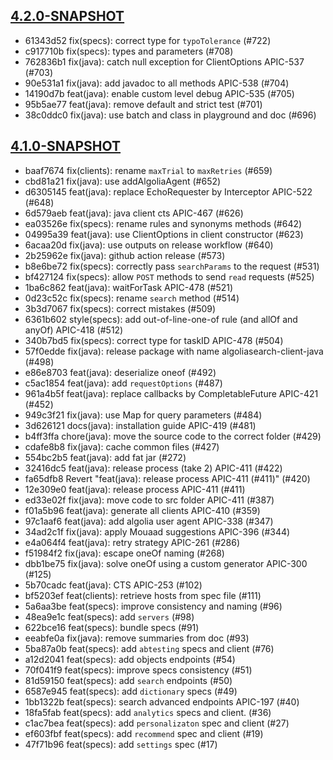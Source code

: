 ## [4.2.0-SNAPSHOT](https://github.com/algolia/algoliasearch-client-java-2/compare/4.1.0-SNAPSHOT...4.2.0-SNAPSHOT)

- 61343d52 fix(specs): correct type for `typoTolerance` (#722)
- c917710b fix(specs): types and parameters (#708)
- 762836b1 fix(java): catch null exception for ClientOptions APIC-537 (#703)
- 90e531a1 fix(java): add javadoc to all methods APIC-538 (#704)
- 14190d7b feat(java): enable custom level debug APIC-535 (#705)
- 95b5ae77 feat(java): remove default and strict test (#701)
- 38c0ddc0 fix(java): use batch and class in playground and doc (#696)

## [4.1.0-SNAPSHOT](https://github.com/algolia/algoliasearch-client-java-2/compare/4.0.0-SNAPSHOT...4.1.0-SNAPSHOT)

- baaf7674 fix(clients): rename `maxTrial` to `maxRetries` (#659)
- cbd81a21 fix(java): use addAlgoliaAgent (#652)
- d6305145 feat(java): replace EchoRequester by Interceptor APIC-522 (#648)
- 6d579aeb feat(java): java client cts APIC-467 (#626)
- ea03526e fix(specs): rename rules and synonyms methods (#642)
- 04995a39 feat(java): use ClientOptions in client constructor (#623)
- 6acaa20d fix(java): use outputs on release workflow (#640)
- 2b25962e fix(java): github action release (#573)
- b8e6be72 fix(specs): correctly pass `searchParams` to the request (#531)
- bf427124 fix(specs): allow `POST` methods to send `read` requests (#525)
- 1ba6c862 feat(java): waitForTask APIC-478 (#521)
- 0d23c52c fix(specs): rename `search` method (#514)
- 3b3d7067 fix(specs): correct mistakes (#509)
- 6361b602 style(specs): add out-of-line-one-of rule (and allOf and anyOf) APIC-418 (#512)
- 340b7bd5 fix(specs): correct type for taskID APIC-478 (#504)
- 57f0edde fix(java): release package with name algoliasearch-client-java (#498)
- e86e8703 feat(java): deserialize oneof (#492)
- c5ac1854 feat(java): add `requestOptions` (#487)
- 961a4b5f feat(java): replace callbacks by CompletableFuture APIC-421 (#452)
- 949c3f21 fix(java): use Map for query parameters (#484)
- 3d626121 docs(java): installation guide APIC-419 (#481)
- b4ff3ffa chore(java): move the source code to the correct folder (#429)
- cdafe8b8 fix(java): cache common files (#427)
- 554bc2b5 feat(java): add fat jar (#272)
- 32416dc5 feat(java): release process (take 2) APIC-411 (#422)
- fa65dfb8 Revert "feat(java): release process APIC-411 (#411)" (#420)
- 12e309e0 feat(java): release process APIC-411 (#411)
- ed33e02f fix(java): move code to src folder APIC-411 (#387)
- f01a5b96 feat(java): generate all clients APIC-410 (#359)
- 97c1aaf6 feat(java): add algolia user agent APIC-338 (#347)
- 34ad2c1f fix(java): apply Mouaad suggestions APIC-396 (#344)
- e4a064f4 feat(java): retry strategy APIC-261 (#286)
- f51984f2 fix(java): escape oneOf naming (#268)
- dbb1be75 fix(java): solve oneOf using a custom generator APIC-300 (#125)
- 5b70cadc feat(java): CTS APIC-253 (#102)
- bf5203ef feat(clients): retrieve hosts from spec file (#111)
- 5a6aa3be feat(specs): improve consistency and naming (#96)
- 48ea9e1c feat(specs): add `servers` (#98)
- 622bce16 feat(specs): bundle specs (#91)
- eeabfe0a fix(java): remove summaries from doc (#93)
- 5ba87a0b feat(specs): add `abtesting` specs and client (#76)
- a12d2041 feat(specs): add objects endpoints (#54)
- 70f041f9 feat(specs): improve specs consistency (#51)
- 81d59150 feat(specs): add `search` endpoints (#50)
- 6587e945 feat(specs): add `dictionary` specs (#49)
- 1bb1322b feat(specs): search advanced endpoints APIC-197 (#40)
- 18fa5fab feat(specs): add `analytics` specs and client. (#36)
- c1ac7bea feat(specs): add `personalizaton` spec and client (#27)
- ef603fbf feat(specs): add `recommend` spec and client (#19)
- 47f71b96 feat(specs): add `settings` spec (#17)
